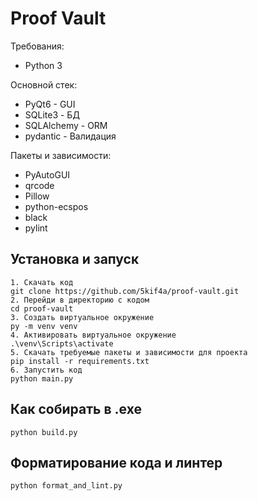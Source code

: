 # Proof Vault

Требования:
- Python 3

Основной стек:
- PyQt6 - GUI
- SQLite3 - БД
- SQLAlchemy - ORM
- pydantic - Валидация

Пакеты и зависимости:
- PyAutoGUI
- qrcode
- Pillow
- python-ecspos
- black
- pylint

## Установка и запуск
```
1. Скачать код
git clone https://github.com/5kif4a/proof-vault.git
2. Перейди в директорию с кодом
cd proof-vault
3. Создать виртуальное окружение
py -m venv venv
4. Активировать виртуальное окружение
.\venv\Scripts\activate
5. Скачать требуемые пакеты и зависимости для проекта
pip install -r requirements.txt
6. Запустить код
python main.py
```
## Как собирать в .exe
```
python build.py
```
## Форматирование кода и линтер
```
python format_and_lint.py
```